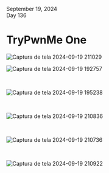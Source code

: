 September 19, 2024<br>
Day 136<br>

<h1>TryPwnMe One</h1>

![Captura de tela 2024-09-19 211029](https://github.com/user-attachments/assets/3809422d-c9b8-49c9-86d9-b81476fcab91)


![Captura de tela 2024-09-19 192757](https://github.com/user-attachments/assets/248c9799-9c34-4dee-a8a9-8a1ef3229dab)


<br>

![Captura de tela 2024-09-19 195238](https://github.com/user-attachments/assets/886f6bad-5a1c-41e8-b938-607cfcada981)



<br>



![Captura de tela 2024-09-19 210836](https://github.com/user-attachments/assets/f1d16a4f-ade5-4b75-b12b-eb2f6a89001b)


<br>

![Captura de tela 2024-09-19 210736](https://github.com/user-attachments/assets/a7380385-d74e-4fbc-b8fa-67d1cd74974e)

<br>

![Captura de tela 2024-09-19 210922](https://github.com/user-attachments/assets/71f8420f-1ea0-456d-9ee7-193285bbca9a)
